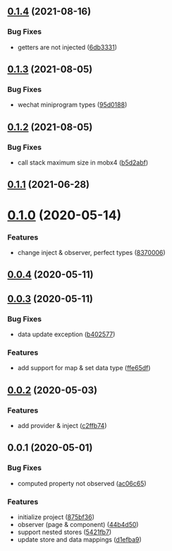 ## [0.1.4](https://github.com/clancysong/we-mobx/compare/v0.1.3...v0.1.4) (2021-08-16)


### Bug Fixes

* getters are not injected ([6db3331](https://github.com/clancysong/we-mobx/commit/6db333195ce151edb086fd1be5c1dc8d54b07ea9))



## [0.1.3](https://github.com/clancysong/we-mobx/compare/v0.1.2...v0.1.3) (2021-08-05)


### Bug Fixes

* wechat miniprogram types ([95d0188](https://github.com/clancysong/we-mobx/commit/95d0188a0fc8443701f1a2e2af39cdbc13101fb2))



## [0.1.2](https://github.com/clancysong/we-mobx/compare/v0.1.1...v0.1.2) (2021-08-05)


### Bug Fixes

* call stack maximum size in mobx4 ([b5d2abf](https://github.com/clancysong/we-mobx/commit/b5d2abfbde243b479b14789a39a637c9e121a36e))



## [0.1.1](https://github.com/clancysong/we-mobx/compare/v0.1.0...v0.1.1) (2021-06-28)



# [0.1.0](https://github.com/clancysong/we-mobx/compare/v0.0.4...v0.1.0) (2020-05-14)


### Features

* change inject & observer, perfect types ([8370006](https://github.com/clancysong/we-mobx/commit/8370006d6a9958577e220101e8b66fef4ab90195))



## [0.0.4](https://github.com/clancysong/we-mobx/compare/v0.0.3...v0.0.4) (2020-05-11)



## [0.0.3](https://github.com/clancysong/we-mobx/compare/v0.0.2...v0.0.3) (2020-05-11)


### Bug Fixes

* data update exception ([b402577](https://github.com/clancysong/we-mobx/commit/b402577bac7a1284c01c4d3039b411df5684fe45))


### Features

* add support for map & set data type ([ffe65df](https://github.com/clancysong/we-mobx/commit/ffe65df47f81b97b2d1818d17dc76cb4ca8f6359))



## [0.0.2](https://github.com/clancysong/we-mobx/compare/v0.0.1...v0.0.2) (2020-05-03)

### Features

* add provider & inject ([c2ffb74](https://github.com/clancysong/we-mobx/commit/c2ffb74))



## 0.0.1 (2020-05-01)


### Bug Fixes

* computed property not observed ([ac06c65](https://github.com/clancysong/we-mobx/commit/ac06c65d4c2a6396678735961efd75d4cf019365))


### Features

* initialize project ([875bf36](https://github.com/clancysong/we-mobx/commit/875bf36e062f3b30f08c5853eebe5c831a57619f))
* observer (page & component) ([44b4d50](https://github.com/clancysong/we-mobx/commit/44b4d502fc30a285203d9ce0ee596201b2bfeb0c))
* support nested stores ([5421fb7](https://github.com/clancysong/we-mobx/commit/5421fb7997b3bd7c66d84f81cb8c85eab097912d))
* update store and data mappings ([d1efba9](https://github.com/clancysong/we-mobx/commit/d1efba9e499918d4ca5282cf99857a9e9ed6ecff))



